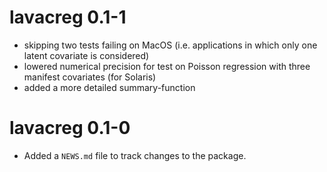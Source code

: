 # lavacreg 0.1-1

* skipping two tests failing on MacOS (i.e. applications in which only one latent covariate is considered)
* lowered numerical precision for test on Poisson regression with three manifest covariates (for Solaris)
* added a more detailed summary-function

# lavacreg 0.1-0

* Added a `NEWS.md` file to track changes to the package.

